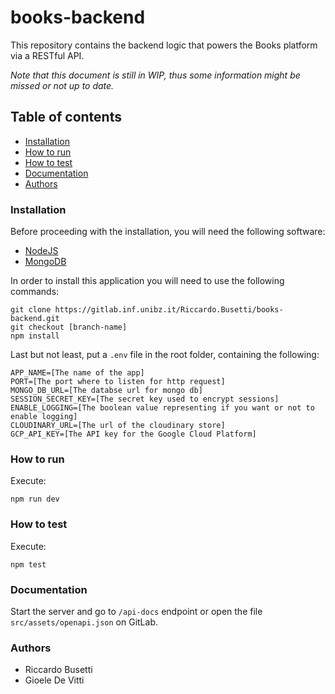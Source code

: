 # books-backend

This repository contains the backend logic that powers the Books platform via a 
RESTful API.

_Note that this document is still in WIP, thus some information might be missed 
or not up to date._

## Table of contents

* [Installation](#installation)
* [How to run](#how-to-run)
* [How to test](#how-to-test)
* [Documentation](#documentation)
* [Authors](#authors)

### Installation

Before proceeding with the installation, you will need the following software:
* [NodeJS](https://nodejs.org)
* [MongoDB](https://www.mongodb.com/try/download/community)

In order to install this application you will need to use the following commands:
```shell
git clone https://gitlab.inf.unibz.it/Riccardo.Busetti/books-backend.git
git checkout [branch-name]
npm install
```

Last but not least, put a `.env` file in the root folder,
containing the following:
```dotenv
APP_NAME=[The name of the app]
PORT=[The port where to listen for http request]
MONGO_DB_URL=[The databse url for mongo db]
SESSION_SECRET_KEY=[The secret key used to encrypt sessions]
ENABLE_LOGGING=[The boolean value representing if you want or not to enable logging]
CLOUDINARY_URL=[The url of the cloudinary store]
GCP_API_KEY=[The API key for the Google Cloud Platform]
```

### How to run

Execute:
```shell
npm run dev
```

### How to test

Execute:

```shell
npm test
```

### Documentation

Start the server and go to `/api-docs` endpoint or open the file `src/assets/openapi.json` on GitLab.

### Authors

* Riccardo Busetti
* Gioele De Vitti
